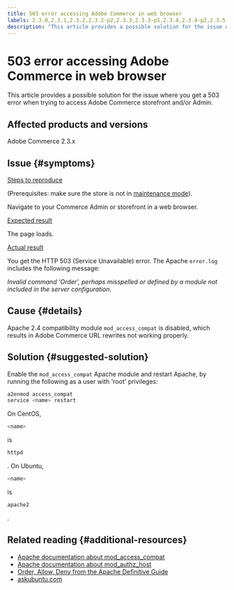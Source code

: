 ```yaml
---
title: 503 error accessing Adobe Commerce in web browser
labels: 2.3.0,2.3.1,2.3.2,2.3.2-p2,2.3.3,2.3.3-p1,2.3.4,2.3.4-p2,2.3.5-p1,2.3.5-p2,2.3.6,503 error,Apache,Magento Commerce,troubleshooting,Magento,Adobe Commerce
description: "This article provides a possible solution for the issue where you get a 503 error when trying to access Adobe Commerce storefront and/or Admin."
---
```


# 503 error accessing Adobe Commerce in web browser

This article provides a possible solution for the issue where you get a 503 error when trying to access Adobe Commerce storefront and/or Admin.

## Affected products and versions

Adobe Commerce 2.3.x

## Issue {#symptoms}

 <u>Steps to reproduce</u>

(Prerequisites: make sure the store is not in [maintenance mode](https://devdocs.magento.com/guides/v2.3/config-guide/cli/config-cli-subcommands-mode.html#config-mode-show)).

Navigate to your Commerce Admin or storefront in a web browser.

 <u>Expected result</u>

The page loads.

 <u>Actual result</u>

You get the HTTP 503 (Service Unavailable) error. The Apache `error.log` includes the following message:

 *Invalid command 'Order', perhaps misspelled or defined by a module not included in the server configuration.*

## Cause {#details}

Apache 2.4 compatibility module `mod_access_compat` is disabled, which results in Adobe Commerce URL rewrites not working properly.

## Solution {#suggested-solution}

Enable the `mod_access_compat` Apache module and restart Apache, by running the following as a user with 'root' privileges:

```bash
a2enmod access_compat
service <name> restart
```

On CentOS,

```bash
<name>
```

is

```bash
httpd
```

. On Ubuntu,

```bash
<name>
```

is

```bash
apache2
```

.

## Related reading {#additional-resources}

* [Apache documentation about mod\_access\_compat](http://httpd.apache.org/docs/current/mod/mod_access_compat.html)
* [Apache documentation about mod\_authz\_host](http://httpd.apache.org/docs/current/mod/mod_authz_host.html)
* [Order, Allow, Deny from the Apache Definitive Guide](http://docstore.mik.ua/orelly/linux/apache/ch05_06.htm)
* [askubuntu.com](http://askubuntu.com/questions/335228/changes-in-apache-config-between-12-04-2-and-12-04-3-lts) 
